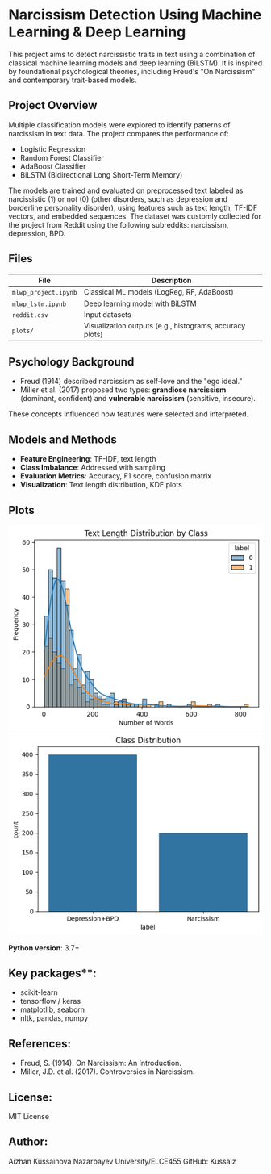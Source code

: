 # Narcissism Detection Using Machine Learning & Deep Learning

This project aims to detect narcissistic traits in text using a combination of classical machine learning models and deep learning (BiLSTM). It is inspired by foundational psychological theories, including Freud's "On Narcissism" and contemporary trait-based models.

## Project Overview

Multiple classification models were explored to identify patterns of narcissism in text data. The project compares the performance of:

- Logistic Regression  
- Random Forest Classifier  
- AdaBoost Classifier  
- BiLSTM (Bidirectional Long Short-Term Memory)

The models are trained and evaluated on preprocessed text labeled as narcissistic (1) or not (0) (other disorders, such as depression and borderline personality disorder), using features such as text length, TF-IDF vectors, and embedded sequences. The dataset was customly collected for the project from Reddit using the following subreddits: narcissism, depression, BPD.

## Files

| File | Description |
|------|-------------|
| `mlwp_project.ipynb` | Classical ML models (LogReg, RF, AdaBoost) |
| `mlwp_lstm.ipynb` | Deep learning model with BiLSTM |
| `reddit.csv` | Input datasets |
| `plots/` | Visualization outputs (e.g., histograms, accuracy plots) |

## Psychology Background

- Freud (1914) described narcissism as self-love and the "ego ideal."
- Miller et al. (2017) proposed two types: **grandiose narcissism** (dominant, confident) and **vulnerable narcissism** (sensitive, insecure).

These concepts influenced how features were selected and interpreted.

## Models and Methods

- **Feature Engineering**: TF-IDF, text length
- **Class Imbalance**: Addressed with sampling
- **Evaluation Metrics**: Accuracy, F1 score, confusion matrix
- **Visualization**: Text length distribution, KDE plots

## Plots

![Text Length Distribution](plots/length_distribution.png)
![Text Length Distribution](plots/class_distribution.png)

**Python version**: 3.7+
## Key packages**:

- scikit-learn
- tensorflow / keras
- matplotlib, seaborn
- nltk, pandas, numpy

## References:
- Freud, S. (1914). On Narcissism: An Introduction.
- Miller, J.D. et al. (2017). Controversies in Narcissism.

## License:
MIT License

## Author:
Aizhan Kussainova
Nazarbayev University/ELCE455
GitHub: Kussaiz
